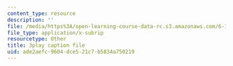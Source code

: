 ```yaml
---
content_type: resource
description: ''
file: /media/https%3A/open-learning-course-data-rc.s3.amazonaws.com/6-172-performance-engineering-of-software-systems-fall-2018/ade2aefc9604dce521c7b5834a750219_dx98pqJvZVk.srt
file_type: application/x-subrip
resourcetype: Other
title: 3play caption file
uid: ade2aefc-9604-dce5-21c7-b5834a750219
---
```

